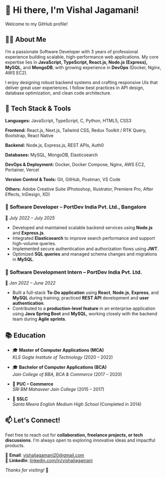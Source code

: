 # 👋 Hi there, I'm Vishal Jagamani!

Welcome to my GitHub profile!

## 👨‍💻 About Me

I’m a passionate Software Developer with 3 years of professional experience building scalable, high-performance web applications. My core expertise lies in **JavaScript, TypeScript, React.js, Node.js (Express), MySQL**, and **MongoDB**, with growing experience in **DevOps** (Docker, Nginx, AWS EC2).

I enjoy designing robust backend systems and crafting responsive UIs that deliver great user experiences. I follow best practices in API design, database optimization, and clean code architecture.

## 🚀 Tech Stack & Tools

**Languages:**  JavaScript, TypeScript, C, Python, HTML5, CSS3

**Frontend:** React.js, Next.js, Tailwind CSS, Redux Toolkit / RTK Query, Bootstrap, React Native

**Backend:** Node.js, Express.js, REST APIs, Auth0

**Databases:** MySQL, MongoDB, Elasticsearch

**DevOps & Deployment:** Docker, Docker Compose, Nginx, AWS EC2, Portainer, Vercel

**Version Control & Tools:** Git, GitHub, Postman, VS Code

**Others:** Adobe Creative Suite (Photoshop, Illustrator, Premiere Pro, After Effects, InDesign, XD)

### 🔹 **Software Developer – PortDev India Pvt. Ltd., Bangalore**  
📅 *July 2022 – July 2025*

- Developed and maintained scalable backend services using **Node.js** and **Express.js**.
- Integrated **Elasticsearch** to improve search performance and support high-volume queries.
- Implemented secure authentication and authorization flows using **JWT**.
- Optimized **SQL queries** and managed schema changes and migrations in **MySQL**.

### 🔹 **Software Development Intern – PortDev India Pvt. Ltd.**  
📅 *Jan 2022 – June 2022*

- Built a full-stack **To-Do application** using **React**, **Node.js**, **Express**, and **MySQL** during training; practiced **REST API** development and **user authentication**.
- Contributed to a **production-level feature** in an enterprise application using **Java Spring Boot** and **MySQL**, working closely with the backend team during **Agile sprints**.

## 📚 Education

- 🎓 **Master of Computer Applications (MCA)**  
  *KLS Gogte Institute of Technology* (2020 – 2022)

- 🎓 **Bachelor of Computer Applications (BCA)**  
  *Jain College of BBA, BCA & Commerce* (2017 – 2020)

- 📘 **PUC – Commerce**  
  *SRI BM Mahaveer Jain College* (2015 – 2017)

- 🏫 **SSLC**  
  *Santa Meera English Medium High School* (Completed in 2014)

## 📫 Let's Connect!

Feel free to reach out for **collaboration, freelance projects, or tech discussions**. I'm always open to exploring innovative ideas and impactful products.

📧 **Email**: vishaljagamani20@gmail.com  
💼 **LinkedIn**: [linkedin.com/in/vishaljagamani](https://www.linkedin.com/in/vishaljagamani)

_Thanks for visiting!_ 🌟
